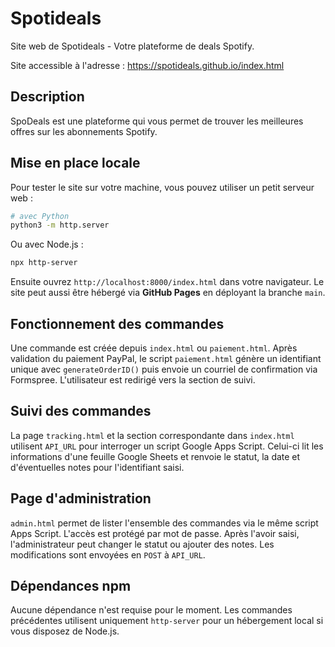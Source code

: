 # Spotideals

Site web de Spotideals - Votre plateforme de deals Spotify.

Site accessible à l'adresse : https://spotideals.github.io/index.html

## Description
SpoDeals est une plateforme qui vous permet de trouver les meilleures offres sur les abonnements Spotify.

## Mise en place locale
Pour tester le site sur votre machine, vous pouvez utiliser un petit serveur web :

```bash
# avec Python
python3 -m http.server
```

Ou avec Node.js :

```bash
npx http-server
```

Ensuite ouvrez `http://localhost:8000/index.html` dans votre navigateur. Le site peut aussi être hébergé via **GitHub Pages** en déployant la branche `main`.

## Fonctionnement des commandes
Une commande est créée depuis `index.html` ou `paiement.html`. Après validation du paiement PayPal, le script `paiement.html` génère un identifiant unique avec `generateOrderID()` puis envoie un courriel de confirmation via Formspree. L'utilisateur est redirigé vers la section de suivi.

## Suivi des commandes
La page `tracking.html` et la section correspondante dans `index.html` utilisent `API_URL` pour interroger un script Google Apps Script. Celui-ci lit les informations d'une feuille Google Sheets et renvoie le statut, la date et d'éventuelles notes pour l'identifiant saisi.

## Page d'administration
`admin.html` permet de lister l'ensemble des commandes via le même script Apps Script. L'accès est protégé par mot de passe. Après l'avoir saisi, l'administrateur peut changer le statut ou ajouter des notes. Les modifications sont envoyées en `POST` à `API_URL`.

## Dépendances npm
Aucune dépendance n'est requise pour le moment. Les commandes précédentes utilisent uniquement `http-server` pour un hébergement local si vous disposez de Node.js.
